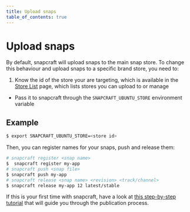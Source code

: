 ```yaml
---
title: Upload snaps
table_of_contents: true
---
```


# Upload snaps

By default, snapcraft will upload snaps to the main snap store. To change this behaviour and upload snaps to a specific brand store, you need to:

1. Know the id of the store your are targeting, which is available in the [Store List](https://myapps.developer.ubuntu.com/dev/store/list/) page, which lists stores you can upload to or manage
* Pass it to snapcraft through the `SNAPCRAFT_UBUNTU_STORE` environment variable

## Example

```bash
$ export SNAPCRAFT_UBUNTU_STORE=<store id>
```

Then, you can register names for your snaps, push and release them:

```bash
# snapcraft register <snap name>
$  snapcraft register my-app
# snapcraft push <snap file>
$ snapcraft push my-app
# snapcraft release <snap name> <revision> <track/channel>
$ snapcraft release my-app 12 latest/stable
```

If this is your first time with snapcraft, have a look at [this step-by-step tutorial](https://snapcraft.io/docs/build-snaps/publish) that will guide you through the publication process.
